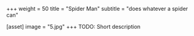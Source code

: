 +++
weight = 50
title = "Spider Man"
subtitle = "does whatever a spider can"

[asset]
  image = "5.jpg"
+++
TODO: Short description